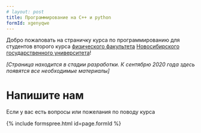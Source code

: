 ```yaml
---
# layout: post
title: Программирование на C++ и python
formId: xgenyqwe
---
```


Добро пожаловать на страничку курса по программированию для студентов второго курса [физического факультета](http://phys.nsu.ru) [Новосибирского государственного университета](https://www.nsu.ru)!

*[Страница находится в стадии разработки. К сентябрю 2020 года здесь появятся все необходимые материалы]*


# Напишите нам
Если у вас есть вопросы или пожелания по поводу курса 

{% include formspree.html id=page.formId %}
